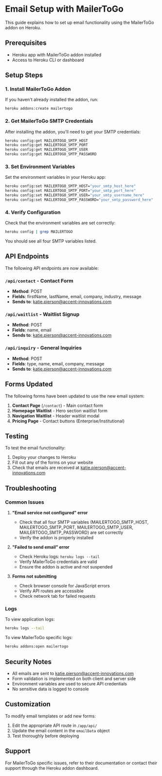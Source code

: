 # Email Setup with MailerToGo

This guide explains how to set up email functionality using the MailerToGo addon on Heroku.

## Prerequisites

- Heroku app with MailerToGo addon installed
- Access to Heroku CLI or dashboard

## Setup Steps

### 1. Install MailerToGo Addon

If you haven't already installed the addon, run:
```bash
heroku addons:create mailertogo
```

### 2. Get MailerToGo SMTP Credentials

After installing the addon, you'll need to get your SMTP credentials:

```bash
heroku config:get MAILERTOGO_SMTP_HOST
heroku config:get MAILERTOGO_SMTP_PORT
heroku config:get MAILERTOGO_SMTP_USER
heroku config:get MAILERTOGO_SMTP_PASSWORD
```

### 3. Set Environment Variables

Set the environment variables in your Heroku app:

```bash
heroku config:set MAILERTOGO_SMTP_HOST="your_smtp_host_here"
heroku config:set MAILERTOGO_SMTP_PORT="your_smtp_port_here"
heroku config:set MAILERTOGO_SMTP_USER="your_smtp_username_here"
heroku config:set MAILERTOGO_SMTP_PASSWORD="your_smtp_password_here"
```

### 4. Verify Configuration

Check that the environment variables are set correctly:

```bash
heroku config | grep MAILERTOGO
```

You should see all four SMTP variables listed.

## API Endpoints

The following API endpoints are now available:

### `/api/contact` - Contact Form
- **Method**: POST
- **Fields**: firstName, lastName, email, company, industry, message
- **Sends to**: katie.pierson@accent-innovations.com

### `/api/waitlist` - Waitlist Signup
- **Method**: POST
- **Fields**: name, email
- **Sends to**: katie.pierson@accent-innovations.com

### `/api/inquiry` - General Inquiries
- **Method**: POST
- **Fields**: type, name, email, company, message
- **Sends to**: katie.pierson@accent-innovations.com

## Forms Updated

The following forms have been updated to use the new email system:

1. **Contact Page** (`/contact`) - Main contact form
2. **Homepage Waitlist** - Hero section waitlist form
3. **Navigation Waitlist** - Header waitlist modal
4. **Pricing Page** - Contact buttons (Enterprise/Institutional)

## Testing

To test the email functionality:

1. Deploy your changes to Heroku
2. Fill out any of the forms on your website
3. Check that emails are received at katie.pierson@accent-innovations.com

## Troubleshooting

### Common Issues

1. **"Email service not configured" error**
   - Check that all four SMTP variables (MAILERTOGO_SMTP_HOST, MAILERTOGO_SMTP_PORT, MAILERTOGO_SMTP_USER, MAILERTOGO_SMTP_PASSWORD) are set correctly
   - Verify the addon is properly installed

2. **"Failed to send email" error**
   - Check Heroku logs: `heroku logs --tail`
   - Verify MailerToGo credentials are valid
   - Ensure the addon is active and not suspended

3. **Forms not submitting**
   - Check browser console for JavaScript errors
   - Verify API routes are accessible
   - Check network tab for failed requests

### Logs

To view application logs:
```bash
heroku logs --tail
```

To view MailerToGo specific logs:
```bash
heroku addons:open mailertogo
```

## Security Notes

- All emails are sent to katie.pierson@accent-innovations.com
- Form validation is implemented on both client and server side
- Environment variables are used to secure API credentials
- No sensitive data is logged to console

## Customization

To modify email templates or add new forms:

1. Edit the appropriate API route in `/app/api/`
2. Update the email content in the `emailData` object
3. Test thoroughly before deploying

## Support

For MailerToGo specific issues, refer to their documentation or contact their support through the Heroku addon dashboard.
